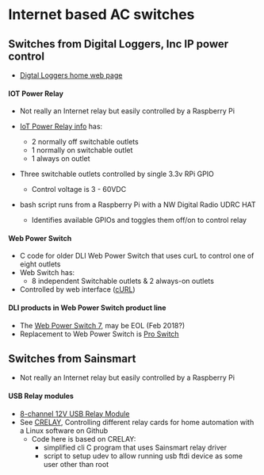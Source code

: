 # Internet based AC switches

## Switches from Digital Loggers, Inc IP power control
* [Digtal Loggers home web page](https://dlidirect.com/)

#### IOT Power Relay
* Not really an Internet relay but easily controlled by a Raspberry Pi
* [IoT Power Relay info](https://dlidirect.com/products/iot-power-relay) has:
  * 2 normally off switchable outlets
  * 1 normally on switchable outlet
  * 1 always on outlet
* Three switchable outlets controlled by single 3.3v RPi GPIO
  * Control voltage is 3 - 60VDC

* bash script runs from a Raspberry Pi with a NW Digital Radio UDRC HAT
  * Identifies available GPIOs and toggles them off/on to control relay


#### Web Power Switch

* C code for older DLI Web Power Switch that uses curL to control one of eight outlets
* Web Switch has:
  * 8 independent Switchable outlets & 2 always-on outlets
* Controlled by web interface ([cURL](https://en.wikipedia.org/wiki/CURL))

#### DLI products in Web Power Switch product line

* The [Web Power Switch 7](https://dlidirect.com/products/web-power-switch-7), may be EOL (Feb 2018?)
* Replacement to Web Power Switch is [Pro Switch](https://dlidirect.com/products/new-pro-switch)

## Switches from Sainsmart
* Not really an Internet relay but easily controlled by a Raspberry Pi

#### USB Relay modules
* [8-channel 12V USB Relay Module](https://www.sainsmart.com/products/8-channel-12v-usb-relay-module)
* See [CRELAY](http://ondrej1024.github.io/crelay/), Controlling different relay cards for home automation with a Linux software on Github
  * Code here is based on CRELAY:
    * simplified cli C program that uses Sainsmart relay driver
    * script to setup udev to allow running usb ftdi device as some user other than root